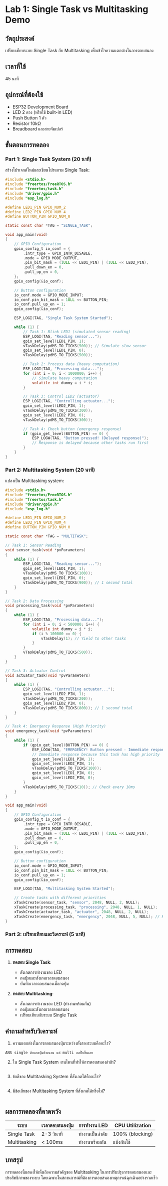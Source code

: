 # Lab 1: Single Task vs Multitasking Demo

## วัตถุประสงค์
เปรียบเทียบระบบ Single Task กับ Multitasking เพื่อเข้าใจความแตกต่างในการตอบสนอง

## เวลาที่ใช้
45 นาที

## อุปกรณ์ที่ต้องใช้
- ESP32 Development Board
- LED 2 ดวง (หรือใช้ built-in LED)
- Push Button 1 ตัว
- Resistor 10kΩ
- Breadboard และสายจัมเปอร์

## ขั้นตอนการทดลอง

### Part 1: Single Task System (20 นาที)

สร้างโปรเจกต์ใหม่และเขียนโปรแกรม Single Task:

```c
#include <stdio.h>
#include "freertos/FreeRTOS.h"
#include "freertos/task.h"
#include "driver/gpio.h"
#include "esp_log.h"

#define LED1_PIN GPIO_NUM_2
#define LED2_PIN GPIO_NUM_4
#define BUTTON_PIN GPIO_NUM_0

static const char *TAG = "SINGLE_TASK";

void app_main(void)
{
    // GPIO Configuration
    gpio_config_t io_conf = {
        .intr_type = GPIO_INTR_DISABLE,
        .mode = GPIO_MODE_OUTPUT,
        .pin_bit_mask = (1ULL << LED1_PIN) | (1ULL << LED2_PIN),
        .pull_down_en = 0,
        .pull_up_en = 0,
    };
    gpio_config(&io_conf);

    // Button configuration
    io_conf.mode = GPIO_MODE_INPUT;
    io_conf.pin_bit_mask = 1ULL << BUTTON_PIN;
    io_conf.pull_up_en = 1;
    gpio_config(&io_conf);

    ESP_LOGI(TAG, "Single Task System Started");

    while (1) {
        // Task 1: Blink LED1 (simulated sensor reading)
        ESP_LOGI(TAG, "Reading sensor...");
        gpio_set_level(LED1_PIN, 1);
        vTaskDelay(pdMS_TO_TICKS(500)); // Simulate slow sensor
        gpio_set_level(LED1_PIN, 0);
        vTaskDelay(pdMS_TO_TICKS(500));

        // Task 2: Process data (heavy computation)
        ESP_LOGI(TAG, "Processing data...");
        for (int i = 0; i < 1000000; i++) {
            // Simulate heavy computation
            volatile int dummy = i * i;
        }

        // Task 3: Control LED2 (actuator)
        ESP_LOGI(TAG, "Controlling actuator...");
        gpio_set_level(LED2_PIN, 1);
        vTaskDelay(pdMS_TO_TICKS(300));
        gpio_set_level(LED2_PIN, 0);
        vTaskDelay(pdMS_TO_TICKS(300));

        // Task 4: Check button (emergency response)
        if (gpio_get_level(BUTTON_PIN) == 0) {
            ESP_LOGW(TAG, "Button pressed! (Delayed response)");
            // Response is delayed because other tasks run first
        }
    }
}
```

### Part 2: Multitasking System (20 นาที)

แปลงเป็น Multitasking system:

```c
#include <stdio.h>
#include "freertos/FreeRTOS.h"
#include "freertos/task.h"
#include "driver/gpio.h"
#include "esp_log.h"

#define LED1_PIN GPIO_NUM_2
#define LED2_PIN GPIO_NUM_4
#define BUTTON_PIN GPIO_NUM_0

static const char *TAG = "MULTITASK";

// Task 1: Sensor Reading
void sensor_task(void *pvParameters)
{
    while (1) {
        ESP_LOGI(TAG, "Reading sensor...");
        gpio_set_level(LED1_PIN, 1);
        vTaskDelay(pdMS_TO_TICKS(100));
        gpio_set_level(LED1_PIN, 0);
        vTaskDelay(pdMS_TO_TICKS(900)); // 1 second total
    }
}

// Task 2: Data Processing
void processing_task(void *pvParameters)
{
    while (1) {
        ESP_LOGI(TAG, "Processing data...");
        for (int i = 0; i < 500000; i++) {
            volatile int dummy = i * i;
            if (i % 100000 == 0) {
                vTaskDelay(1); // Yield to other tasks
            }
        }
        vTaskDelay(pdMS_TO_TICKS(500));
    }
}

// Task 3: Actuator Control
void actuator_task(void *pvParameters)
{
    while (1) {
        ESP_LOGI(TAG, "Controlling actuator...");
        gpio_set_level(LED2_PIN, 1);
        vTaskDelay(pdMS_TO_TICKS(200));
        gpio_set_level(LED2_PIN, 0);
        vTaskDelay(pdMS_TO_TICKS(800)); // 1 second total
    }
}

// Task 4: Emergency Response (High Priority)
void emergency_task(void *pvParameters)
{
    while (1) {
        if (gpio_get_level(BUTTON_PIN) == 0) {
            ESP_LOGW(TAG, "EMERGENCY! Button pressed - Immediate response!");
            // Immediate response because this task has high priority
            gpio_set_level(LED1_PIN, 1);
            gpio_set_level(LED2_PIN, 1);
            vTaskDelay(pdMS_TO_TICKS(100));
            gpio_set_level(LED1_PIN, 0);
            gpio_set_level(LED2_PIN, 0);
        }
        vTaskDelay(pdMS_TO_TICKS(10)); // Check every 10ms
    }
}

void app_main(void)
{
    // GPIO Configuration
    gpio_config_t io_conf = {
        .intr_type = GPIO_INTR_DISABLE,
        .mode = GPIO_MODE_OUTPUT,
        .pin_bit_mask = (1ULL << LED1_PIN) | (1ULL << LED2_PIN),
        .pull_down_en = 0,
        .pull_up_en = 0,
    };
    gpio_config(&io_conf);

    // Button configuration
    io_conf.mode = GPIO_MODE_INPUT;
    io_conf.pin_bit_mask = 1ULL << BUTTON_PIN;
    io_conf.pull_up_en = 1;
    gpio_config(&io_conf);

    ESP_LOGI(TAG, "Multitasking System Started");

    // Create tasks with different priorities
    xTaskCreate(sensor_task, "sensor", 2048, NULL, 2, NULL);
    xTaskCreate(processing_task, "processing", 2048, NULL, 1, NULL);
    xTaskCreate(actuator_task, "actuator", 2048, NULL, 2, NULL);
    xTaskCreate(emergency_task, "emergency", 2048, NULL, 5, NULL); // Highest priority
}
```

### Part 3: เปรียบเทียบและวิเคราะห์ (5 นาที)

## การทดสอบ

1. **ทดสอบ Single Task**:
   - สังเกตการทำงานของ LED
   - กดปุ่มและสังเกตเวลาตอบสนอง
   - บันทึกเวลาตอบสนองเมื่อกดปุ่ม

2. **ทดสอบ Multitasking**:
   - สังเกตการทำงานของ LED (ทำงานพร้อมกัน)
   - กดปุ่มและสังเกตเวลาตอบสนอง
   - เปรียบเทียบกับระบบ Single Task

## คำถามสำหรับวิเคราะห์

1. ความแตกต่างในการตอบสนองปุ่มระหว่างทั้งสองระบบคืออะไร?
```
ANS single ต้องกดปุ่มค้างนาน แต่ multi กดปึ้บขึ้นเลย
```
2. ใน Single Task System งานไหนที่ทำให้การตอบสนองล่าช้า?
```

```
3. ข้อดีของ Multitasking System ที่สังเกตได้คืออะไร?
```

```
4. มีข้อเสียของ Multitasking System ที่สังเกตได้หรือไม่?
```

```

## ผลการทดลองที่คาดหวัง

| ระบบ | เวลาตอบสนองปุ่ม | การทำงาน LED | CPU Utilization |
|------|-------------------|---------------|-----------------|
| Single Task | 2-3 วินาที | ทำงานเป็นลำดับ | 100% (blocking) |
| Multitasking | < 100ms | ทำงานพร้อมกัน | แบ้งกันใช้ |

## บทสรุป

การทดลองนี้แสดงให้เห็นถึงความสำคัญของ Multitasking ในการปรับปรุงการตอบสนองและประสิทธิภาพของระบบ โดยเฉพาะในสถานการณ์ที่ต้องการตอบสนองเหตุการณ์ฉุกเฉินอย่างรวดเร็ว
